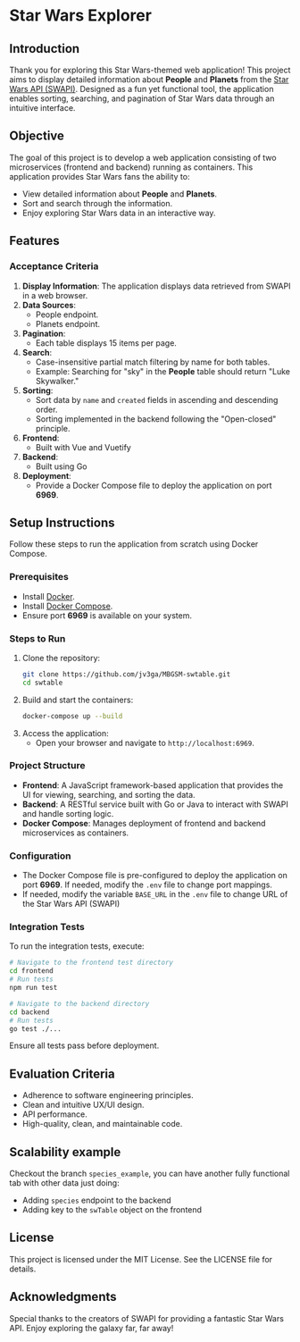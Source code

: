 # Star Wars Explorer

## Introduction
Thank you for exploring this Star Wars-themed web application! This project aims to display detailed information about **People** and **Planets** from the [Star Wars API (SWAPI)](https://swapi.py4e.com/api/). Designed as a fun yet functional tool, the application enables sorting, searching, and pagination of Star Wars data through an intuitive interface.

## Objective
The goal of this project is to develop a web application consisting of two microservices (frontend and backend) running as containers. This application provides Star Wars fans the ability to:

- View detailed information about **People** and **Planets**.
- Sort and search through the information.
- Enjoy exploring Star Wars data in an interactive way.

## Features
### Acceptance Criteria
1. **Display Information**: The application displays data retrieved from SWAPI in a web browser.
2. **Data Sources**:
   - People endpoint.
   - Planets endpoint.
3. **Pagination**:
   - Each table displays 15 items per page.
4. **Search**:
   - Case-insensitive partial match filtering by name for both tables.
   - Example: Searching for "sky" in the **People** table should return "Luke Skywalker."
5. **Sorting**:
   - Sort data by `name` and `created` fields in ascending and descending order.
   - Sorting implemented in the backend following the "Open-closed" principle.
6. **Frontend**:
   - Built with Vue and Vuetify
7. **Backend**:
   - Built using Go
8. **Deployment**:
   - Provide a Docker Compose file to deploy the application on port **6969**.

## Setup Instructions
Follow these steps to run the application from scratch using Docker Compose.

### Prerequisites
- Install [Docker](https://www.docker.com/).
- Install [Docker Compose](https://docs.docker.com/compose/).
- Ensure port **6969** is available on your system.

### Steps to Run
1. Clone the repository:
   ```bash
   git clone https://github.com/jv3ga/MBGSM-swtable.git
   cd swtable
   ```
2. Build and start the containers:
   ```bash
   docker-compose up --build
   ```
3. Access the application:
   - Open your browser and navigate to `http://localhost:6969`.

### Project Structure
- **Frontend**: A JavaScript framework-based application that provides the UI for viewing, searching, and sorting the data.
- **Backend**: A RESTful service built with Go or Java to interact with SWAPI and handle sorting logic.
- **Docker Compose**: Manages deployment of frontend and backend microservices as containers.

### Configuration
- The Docker Compose file is pre-configured to deploy the application on port **6969**. If needed, modify the `.env` file to change port mappings.
- If needed, modify the variable `BASE_URL` in the `.env` file to change URL of the Star Wars API (SWAPI)

### Integration Tests
To run the integration tests, execute:
```bash
# Navigate to the frontend test directory
cd frontend
# Run tests
npm run test
```

```bash
# Navigate to the backend directory
cd backend
# Run tests
go test ./...
```

Ensure all tests pass before deployment.

## Evaluation Criteria
- Adherence to software engineering principles.
- Clean and intuitive UX/UI design.
- API performance.
- High-quality, clean, and maintainable code.

## Scalability example

Checkout the branch `species_example`, you can have another fully functional tab with other data just doing:

- Adding `species` endpoint to the backend
- Adding key to the `swTable` object on the frontend



## License
This project is licensed under the MIT License. See the LICENSE file for details.

## Acknowledgments
Special thanks to the creators of SWAPI for providing a fantastic Star Wars API. Enjoy exploring the galaxy far, far away!

